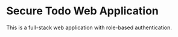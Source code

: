 # Secure Todo Web Application

This is a full-stack web application with role-based authentication.
